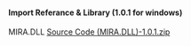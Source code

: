 #### Import Referance & Library (1.0.1 for windows)

 MIRA.DLL
[Source Code (MIRA.DLL)-1.0.1.zip](https://git.io/fpvoI "Windows DLL")
